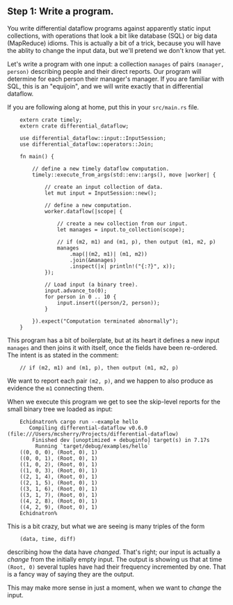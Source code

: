## Step 1: Write a program.

You write differential dataflow programs against apparently static input collections, with operations that look a bit like database (SQL) or big data (MapReduce) idioms. This is actually a bit of a trick, because you will have the ablity to change the input data, but we'll pretend we don't know that yet.

Let's write a program with one input: a collection `manages` of pairs `(manager, person)` describing people and their direct reports. Our program will determine for each person their manager's manager. If you are familiar with SQL, this is an "equijoin", and we will write exactly that in differential dataflow.

If you are following along at home, put this in your `src/main.rs` file.

```rust,no_run
    extern crate timely;
    extern crate differential_dataflow;

    use differential_dataflow::input::InputSession;
    use differential_dataflow::operators::Join;

    fn main() {

        // define a new timely dataflow computation.
        timely::execute_from_args(std::env::args(), move |worker| {

            // create an input collection of data.
            let mut input = InputSession::new();

            // define a new computation.
            worker.dataflow(|scope| {

                // create a new collection from our input.
                let manages = input.to_collection(scope);

                // if (m2, m1) and (m1, p), then output (m1, m2, p)
                manages
                    .map(|(m2, m1)| (m1, m2))
                    .join(&manages)
                    .inspect(|x| println!("{:?}", x));
            });

            // Load input (a binary tree).
            input.advance_to(0);
            for person in 0 .. 10 {
                input.insert((person/2, person));
            }

        }).expect("Computation terminated abnormally");
    }
```

This program has a bit of boilerplate, but at its heart it defines a new input `manages` and then joins it with itself, once the fields have been re-ordered. The intent is as stated in the comment:

```rust,no_run
    // if (m2, m1) and (m1, p), then output (m1, m2, p)
```

We want to report each pair `(m2, p)`, and we happen to also produce as evidence the `m1` connecting them.

When we execute this program we get to see the skip-level reports for the small binary tree we loaded as input:

        Echidnatron% cargo run --example hello
           Compiling differential-dataflow v0.6.0 (file:///Users/mcsherry/Projects/differential-dataflow)
            Finished dev [unoptimized + debuginfo] target(s) in 7.17s
             Running `target/debug/examples/hello`
        ((0, 0, 0), (Root, 0), 1)
        ((0, 0, 1), (Root, 0), 1)
        ((1, 0, 2), (Root, 0), 1)
        ((1, 0, 3), (Root, 0), 1)
        ((2, 1, 4), (Root, 0), 1)
        ((2, 1, 5), (Root, 0), 1)
        ((3, 1, 6), (Root, 0), 1)
        ((3, 1, 7), (Root, 0), 1)
        ((4, 2, 8), (Root, 0), 1)
        ((4, 2, 9), (Root, 0), 1)
        Echidnatron%

This is a bit crazy, but what we are seeing is many triples of the form

        (data, time, diff)

describing how the data have *changed*. That's right; our input is actually a *change* from the initially empty input. The output is showing us that at time `(Root, 0)` several tuples have had their frequency incremented by one. That is a fancy way of saying they are the output.

This may make more sense in just a moment, when we want to *change* the input.